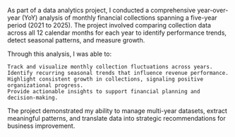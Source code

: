  As part of a data analytics project, I conducted a comprehensive year-over-year (YoY) analysis of monthly financial collections spanning a five-year period (2021 to 2025). The project involved comparing collection data across all 12 calendar months for each year to identify performance trends, detect seasonal patterns, and measure growth.

Through this analysis, I was able to:

    Track and visualize monthly collection fluctuations across years.
    Identify recurring seasonal trends that influence revenue performance.
    Highlight consistent growth in collections, signaling positive organizational progress.
    Provide actionable insights to support financial planning and decision-making.

The project demonstrated my ability to manage multi-year datasets, extract meaningful patterns, and translate data into strategic recommendations for business improvement. 
